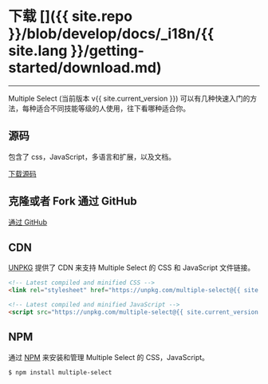 # 下载 []({{ site.repo }}/blob/develop/docs/_i18n/{{ site.lang }}/getting-started/download.md)

---

<p class="lead">
Multiple Select (当前版本 v{{ site.current_version }}) 可以有几种快速入门的方法，每种适合不同技能等级的人使用，往下看哪种适合你。
</p>

## 源码

包含了 css，JavaScript，多语言和扩展，以及文档。

<a href="{{ site.master_zip }}" class="btn btn-lg btn-outline" role="button">下载源码</a>

## 克隆或者 Fork 通过 GitHub

<a href="{{ site.repo }}" class="btn btn-lg btn-outline" role="button">通过 GitHub</a>

## CDN

[UNPKG](https://unpkg.com/multiple-select) 提供了 CDN 来支持 Multiple Select 的 CSS 和 JavaScript 文件链接。

```html
<!-- Latest compiled and minified CSS -->
<link rel="stylesheet" href="https://unpkg.com/multiple-select@{{ site.current_version }}/dist/multiple-select.min.css">

<!-- Latest compiled and minified JavaScript -->
<script src="https://unpkg.com/multiple-select@{{ site.current_version }}/dist/multiple-select.min.js"></script>
```

## NPM

通过 [NPM](http://npmjs.com) 来安装和管理 Multiple Select 的 CSS，JavaScript。

```bash
$ npm install multiple-select
```
